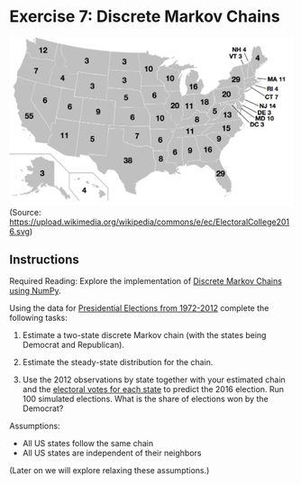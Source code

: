 # Exercise 7: Discrete Markov Chains

![2016 Electoral Colleage](ec.png)
(Source: https://upload.wikimedia.org/wikipedia/commons/e/ec/ElectoralCollege2016.svg)


## Instructions

Required Reading: Explore the implementation of [Discrete Markov Chains using NumPy](http://www.scipy-lectures.org/intro/numpy/exercises.html#array-manipulations).

Using the data for [Presidential Elections from 1972-2012](https://en.wikipedia.org/wiki/List_of_United_States_presidential_election_results_by_state) complete the following tasks:

1. Estimate a two-state discrete Markov chain (with the states being Democrat and Republican).

2. Estimate the steady-state distribution for the chain.

3. Use the 2012 observations by state together with your estimated chain and the [electoral votes for each state](http://state.1keydata.com/state-electoral-votes.php) to predict the 2016 election. Run 100 simulated elections. What is the share of elections won by the Democrat?


Assumptions:

- All US states follow the same chain
- All US states are independent of their neighbors

(Later on we will explore relaxing these assumptions.)
